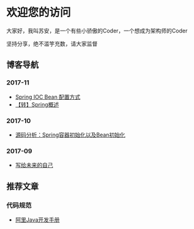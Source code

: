 # 欢迎您的访问

大家好，我叫苏安，是一个有些小骄傲的Coder，一个想成为架构师的Coder

坚持分享，绝不滥竽充数，请大家监督

## 博客导航
### 2017-11
* [Spring IOC Bean 配置方式](https://github.com/confesser/Blog/issues/4)
* [【转】Spring概述](https://github.com/confesser/Blog/issues/3)
### 2017-10
* [源码分析：Spring容器初始化以及Bean初始化](https://github.com/confesser/Blog/issues/2)
### 2017-09
* [写给未来的自己](https://github.com/confesser/Blog/issues/1)

## 推荐文章
### 代码规范
* [阿里Java开发手册](http://techforum-img.cn-hangzhou.oss-pub.aliyun-inc.com/%E9%98%BF%E9%87%8C%E5%B7%B4%E5%B7%B4Java%E5%BC%80%E5%8F%91%E6%89%8B%E5%86%8C%EF%BC%88%E7%BB%88%E6%9E%81%E7%89%88%EF%BC%89.pdf)
